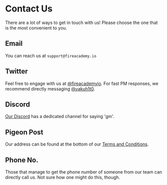 # Contact Us

There are a lot of ways to get in touch with us! Please choose the one that is the most convenient to you.

## Email

You can reach us at `support@fireacademy.io`

## Twitter

Feel free to engage with us at [@fireacademyio](https://twitter.com/fireacademyio). For fast PM responses, we recommend directly messaging [@yakuh1t0](https://twitter.com/yakuh1t0).

## Discord

[Our Discord](https://discord.gg/yNVNvQyYXn) has a dedicated channel for saying 'gm'.

## Pigeon Post

Our address can be found at the bottom of our [Terms and Conditions](https://fireacademy.io/terms-and-conditions.txt).

## Phone No.

Those that manage to get the phone number of someone from our team can directly call us. Not sure how one might do this, though.
